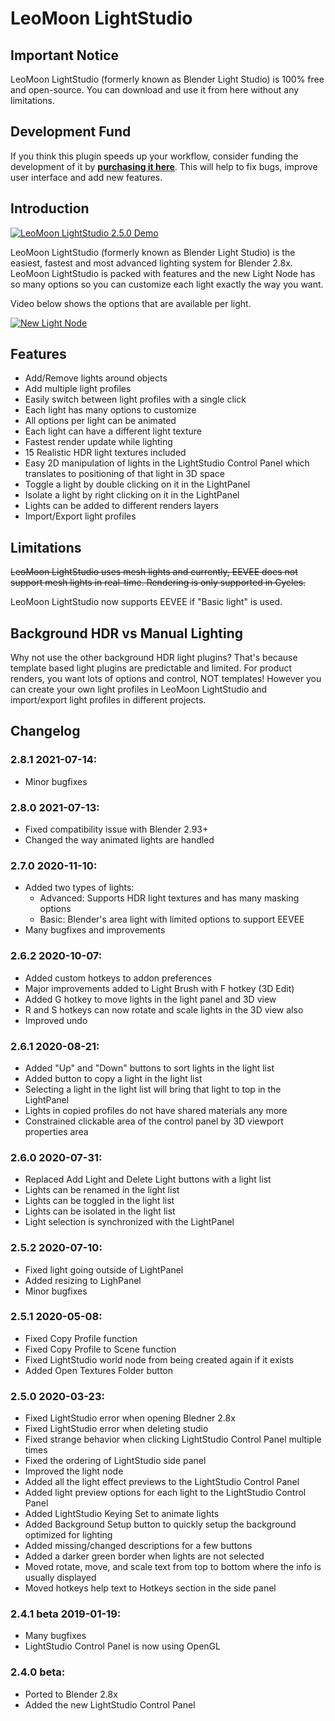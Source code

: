 # LeoMoon LightStudio
## Important Notice
LeoMoon LightStudio (formerly known as Blender Light Studio) is 100% free and open-source. You can download and use it from here without any limitations.

## Development Fund
If you think this plugin speeds up your workflow, consider funding the development of it by **[purchasing it here](https://blendermarket.com/products/leomoon-lightstudio)**. This will help to fix bugs, improve user interface and add new features.

## Introduction
[![LeoMoon LightStudio 2.5.0 Demo](https://img.youtube.com/vi/XT_m2E_qsaU/sddefault.jpg)](https://www.youtube.com/watch?v=XT_m2E_qsaU)

LeoMoon LightStudio (formerly known as Blender Light Studio) is the easiest, fastest and most advanced lighting system for Blender 2.8x. LeoMoon LightStudio is packed with features and the new Light Node has so many options so you can customize each light exactly the way you want.

Video below shows the options that are available per light.

[![New Light Node](https://img.youtube.com/vi/bKVe2n2tGvs/sddefault.jpg)](https://www.youtube.com/watch?v=bKVe2n2tGvs)

## Features
* Add/Remove lights around objects
* Add multiple light profiles
* Easily switch between light profiles with a single click
* Each light has many options to customize
* All options per light can be animated
* Each light can have a different light texture
* Fastest render update while lighting
* 15 Realistic HDR light textures included
* Easy 2D manipulation of lights in the LightStudio Control Panel which translates to positioning of that light in 3D space
* Toggle a light by double clicking on it in the LightPanel
* Isolate a light by right clicking on it in the LightPanel
* Lights can be added to different renders layers
* Import/Export light profiles

## Limitations
~~LeoMoon LightStudio uses mesh lights and currently, EEVEE does not support mesh lights in real-time. Rendering is only supported in Cycles.~~

LeoMoon LightStudio now supports EEVEE if "Basic light" is used.


## Background HDR vs Manual Lighting
Why not use the other background HDR light plugins? That's because template based light plugins are predictable and limited. For product renders, you want lots of options and control, NOT templates! However you can create your own light profiles in LeoMoon LightStudio and import/export light profiles in different projects.

## Changelog
### 2.8.1 2021-07-14:
* Minor bugfixes

### 2.8.0 2021-07-13:
* Fixed compatibility issue with Blender 2.93+
* Changed the way animated lights are handled

### 2.7.0 2020-11-10:
* Added two types of lights:
    * Advanced: Supports HDR light textures and has many masking options
    * Basic: Blender's area light with limited options to support EEVEE
* Many bugfixes and improvements

### 2.6.2 2020-10-07:
* Added custom hotkeys to addon preferences
* Major improvements added to Light Brush with F hotkey (3D Edit)
* Added G hotkey to move lights in the light panel and 3D view
* R and S hotkeys can now rotate and scale lights in the 3D view also
* Improved undo

### 2.6.1 2020-08-21:
* Added "Up" and "Down" buttons to sort lights in the light list
* Added button to copy a light in the light list
* Selecting a light in the light list will bring that light to top in the LightPanel
* Lights in copied profiles do not have shared materials any more
* Constrained clickable area of the control panel by 3D viewport properties area

### 2.6.0 2020-07-31:
* Replaced Add Light and Delete Light buttons with a light list
* Lights can be renamed in the light list
* Lights can be toggled in the light list
* Lights can be isolated in the light list
* Light selection is synchronized with the LightPanel

### 2.5.2 2020-07-10:
* Fixed light going outside of LightPanel
* Added resizing to LighPanel
* Minor bugfixes

### 2.5.1 2020-05-08:
* Fixed Copy Profile function
* Fixed Copy Profile to Scene function
* Fixed LightStudio world node from being created again if it exists
* Added Open Textures Folder button

### 2.5.0 2020-03-23:
* Fixed LightStudio error when opening Bledner 2.8x
* Fixed LightStudio error when deleting studio
* Fixed strange behavior when clicking LightStudio Control Panel multiple times
* Fixed the ordering of LightStudio side panel
* Improved the light node
* Added all the light effect previews to the LightStudio Control Panel
* Added light preview options for each light to the LightStudio Control Panel
* Added LightStudio Keying Set to animate lights
* Added Background Setup button to quickly setup the background optimized for lighting
* Added missing/changed descriptions for a few buttons
* Added a darker green border when lights are not selected
* Moved rotate, move, and scale text from top to bottom where the info is usually displayed
* Moved hotkeys help text to Hotkeys section in the side panel

### 2.4.1 beta 2019-01-19:
* Many bugfixes
* LightStudio Control Panel is now using OpenGL

### 2.4.0 beta:
* Ported to Blender 2.8x
* Added the new LightStudio Control Panel
